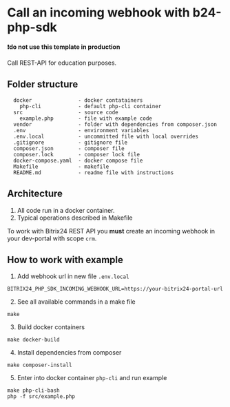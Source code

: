 # Call an incoming webhook with b24-php-sdk

**❗do not use this template in production**

Call REST-API for education purposes.

## Folder structure
```
  docker               - docker contatainers
    php-cli            - default php-cli container
  src                  - source code
    example.php        - file with example code
  vendor               - folder with dependencies from composer.json  
  .env                 - environment variables
  .env.local           - uncommitted file with local overrides  
  .gitignore           - gitignore file
  composer.json        - composer file
  composer.lock        - composer lock file
  docker-compose.yaml  - docker compose file
  Makefile             - makefile
  README.md            - readme file with instructions    
```
## Architecture
1. All code run in a docker container.
2. Typical operations described in Makefile

To work with Bitrix24 REST API you **must** create an incoming webhook in your dev-portal with scope `crm`.

## How to work with example

1. Add webhook url in new file `.env.local`
```
BITRIX24_PHP_SDK_INCOMING_WEBHOOK_URL=https://your-bitrix24-portal-url
```
2. See all available commands in a make file
```shell
make
```
3. Build docker containers
```shell
make docker-build
```
4. Install dependencies from composer
```shell
make composer-install
```
5. Enter into docker container `php-cli` and run example
```shell
make php-cli-bash
php -f src/example.php
```

